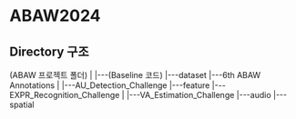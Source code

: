 # ABAW2024

## Directory 구조
(ABAW 프로젝트 폴더)
|
|---(Baseline 코드)
|---dataset
         |---6th ABAW Annotations
         |                        |---AU_Detection_Challenge
         |---feature        |---EXPR_Recognition_Challenge
                  |               |---VA_Estimation_Challenge
                  |---audio
                  |---spatial
 
